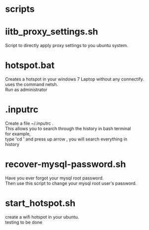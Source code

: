scripts
=======


iitb_proxy_settings.sh
======================
Script to directly apply proxy settings to you ubuntu system.


hotspot.bat
===========

Creates a hotspot in your windows 7 Laptop without any connectify.<br/>
uses the command netsh. <br/>
Run as administrator <br/>

.inputrc
==========

Create a file ~/.inputrc . <br/>
This allows you to search through the history in bash terminal <br/>
for example,<br/>
type 'cd ' and press up arrow , you will search everything in <br/>
history<br/>

recover-mysql-password.sh
=========================

Have you ever forgot your mysql root password. <br/>
Then use this script to change your mysql root user's password.

start_hotspot.sh
=================

create a wifi hotspot in your ubuntu. <br/>
testing to be done
